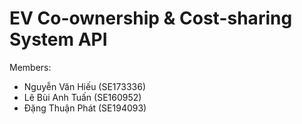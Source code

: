 # EV Co-ownership & Cost-sharing System API

Members:
- Nguyễn Văn Hiếu	(SE173336)
- Lê Bùi Anh Tuấn	(SE160952)
- Đặng Thuận Phát	(SE194093)
